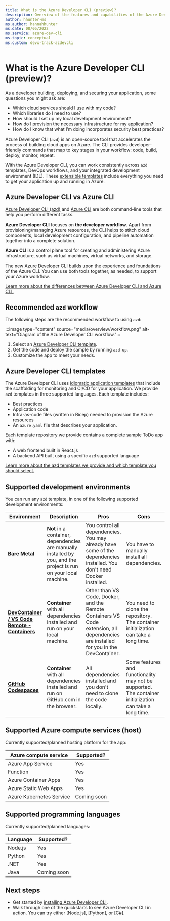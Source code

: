 ```yaml
---
title: What is the Azure Developer CLI (preview)?
description: Overview of the features and capabilities of the Azure Developer CLI that helps developers be more productive when building and deploying apps to Azure.
author: hhunter-ms
ms.author: hannahhunter
ms.date: 08/05/2022
ms.service: azure-dev-cli
ms.topic: conceptual
ms.custom: devx-track-azdevcli
---
```


# What is the Azure Developer CLI (preview)?

As a developer building, deploying, and securing your application, some questions you might ask are:

- Which cloud services should I use with my code?
- Which libraries do I need to use?
- How should I set up my local development environment?
- How do I provision the necessary infrastructure for my application?
- How do I know that what I’m doing incorporates security best practices?

Azure Developer CLI (`azd`) is an open-source tool that accelerates the process of building cloud apps on Azure. The CLI provides developer-friendly commands that map to key stages in your workflow: code, build, deploy, monitor, repeat.

With the Azure Developer CLI, you can work consistently across `azd` templates, DevOps workflows, and your integrated development environment (IDE). These [extensible templates](#azure-developer-cli-templates) include everything you need to get your application up and running in Azure.

## Azure Developer CLI vs Azure CLI

[Azure Developer CLI (azd)](./index.yml) and [Azure CLI](/cli/azure/what-is-azure-cli) are both command-line tools that help you perform different tasks.

**Azure Developer CLI** focuses on **the developer workflow**. Apart from provisioning/managing Azure resources, the CLI helps to stitch cloud components, local development configuration, and pipeline automation together into a complete solution.

**Azure CLI** is a control plane tool for creating and administering Azure infrastructure, such as virtual machines, virtual networks, and storage.

The new Azure Developer CLI builds upon the experience and foundations of the Azure CLI. You can use both tools together, as needed, to support your Azure workflow.

[Learn more about the differences between Azure Developer CLI and Azure CLI.](./azd-vs-azure-cli.md)

## Recommended `azd` workflow

The following steps are the recommended workflow to using `azd`:

:::image type="content" source="media/overview/workflow.png" alt-text="Diagram of the Azure Developer CLI workflow.":::

1. Select an [Azure Developer CLI template](#azure-developer-cli-templates).
1. Get the code and deploy the sample by running `azd up`.
1. Customize the app to meet your needs.

## Azure Developer CLI templates

The Azure Developer CLI uses [idiomatic application templates](./azd-templates.md) that include the scaffolding for monitoring and CI/CD for your application. We provide `azd` templates in three supported languages. Each template includes:

- Best practices
- Application code
- Infra-as-code files (written in Bicep) needed to provision the Azure resources
- An `azure.yaml` file that describes your application.

Each template repository we provide contains a complete sample ToDo app with:

- A web frontend built in React.js
- A backend API built using a specific `azd` supported language

[Learn more about the azd templates we provide and which template you should select.](./azd-templates.md#azure-developer-cli-templates)

## Supported development environments

You can run any `azd` template, in one of the following supported development environments:

|Environment|Description|Pros|Cons|Supported?|
|---|---|---|---|---|
|**Bare Metal**|**Not** in a container, dependencies are manually installed by you, and the project is run on your local machine.|You control all dependencies. You may already have some of the dependencies installed. You don't need Docker installed.|You have to manually install all dependencies.| Yes |
|**[DevContainer / VS Code Remote - Containers](https://code.visualstudio.com/docs/remote/containers)**|**Container** with all dependencies installed and run on your local machine.|Other than VS Code, Docker, and the Remote Containers VS Code extension, all dependencies are installed for you in the DevContainer.| You need to clone the repository. The container initialization can take a long time.| Yes |
|**[GitHub Codespaces](https://github.com/features/codespaces)** |**Container** with all dependencies installed and run on GitHub.com in the browser.|All dependencies installed and you don't need to clone the code locally.| Some features and functionality may not be supported. The container initialization can take a long time.| Coming soon |

## Supported Azure compute services (host)

Currently supported/planned hosting platform for the app:

| Azure compute service    | Supported?     |
| ------------------------ | -------------- |
| Azure App Service        | Yes            |
| Function                 | Yes            |
| Azure Container Apps     | Yes            |
| Azure Static Web Apps    | Yes            |
| Azure Kubernetes Service | Coming soon    |

## Supported programming languages

Currently supported/planned languages:

| Language | Supported?  |
| -------- | ----------- |
| Node.js  | Yes         |
| Python   | Yes         |
| .NET     | Yes         |
| Java     | Coming soon |

## Next steps

- Get started by [installing Azure Developer CLI](./install-azd.md).
- Walk through one of the quickstarts to see Azure Developer CLI in action. You can try either [Node.js], [Python], or [C#].